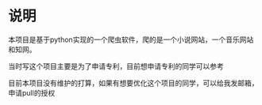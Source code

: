 # 说明

本项目是基于python实现的一个爬虫软件，爬的是一个小说网站，一个音乐网站和知网。

当时写这个项目主要是为了申请专利，目前想申请专利的同学可以参考

目前本项目没有维护的打算，如果有想要优化这个项目的同学，可以给我发邮箱，申请pull的授权